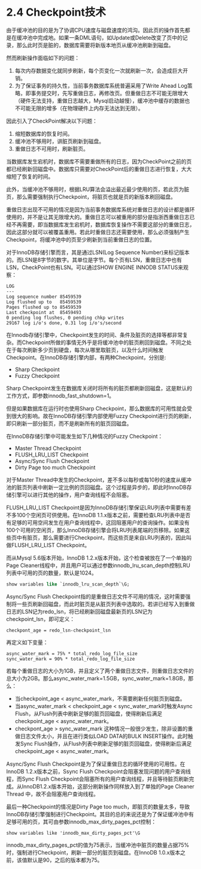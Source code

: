 # 2.4 Checkpoint技术

由于缓冲池的目的是为了协调CPU速度与磁盘速度的鸿沟。因此页的操作首先都是在缓冲池中完成地。如果一条DML语句，如Update或Delete改变了页中的记录，那么此时页是脏的，数据库需要将新版本地页从缓冲池刷新到磁盘。

然而刷新操作面临如下的问题：

1. 每次内存数据变化就同步刷新，每个页变化一次就刷新一次，会造成巨大开销。
2. 为了保证事务的持久性，当前事务数据库系统普遍采用了Write Ahead Log策略，即事务提交时，先写重做日志，再修改页。但重做日志不可能无限增大（硬件无法支持，重做日志越大，Mysql启动越慢），缓冲池中缓存的数据也不可能无限的增多（在物理硬件上内存无法达到无限）。

因此引入了CheckPoint解决以下问题：

1. 缩短数据库的恢复时间。
2. 缓冲池不够用时，讲脏页刷新到磁盘。
3. 重做日志不可用时，刷新脏页。

当数据库发生宕机时，数据库不需要重做所有的日志，因为CheckPoint之前的页都已经刷新回磁盘中。数据库只需要对CheckPoint后的重做日志进行恢复，大大缩短了恢复的时间。

此外，当缓冲池不够用时，根据LRU算法会溢出最近最少使用的页，若此页为脏页，那么需要强制执行Checkpoint，将脏页也就是页的新版本刷回磁盘。

重做日志出现不可用的情况是因为当前事务数据库系统对重做日志的设计都是循环使用的，并不是让其无限增大的。重做日志可以被重用的部分是指浙西重做日志已经不再需要，即当数据库发生宕机时，数据库恢复操作不需要这部分的重做日志，因此这部分就可以被覆盖重用。若此时重做日志还需要使用，那么必须强制产生Checkpoint，将缓冲池中的页至少刷新到当前重做日志的位置。

对于InnoDB存储引擎而言，其是通过LSN(Log Sequence Number)来标记版本的。而LSN是8字节的数字。其单位是字节。每个页有LSN，重做日志中也有LSN，CheckPoint也有LSN。可以通过SHOW ENGINE INNODB STATUS来观察：

```
LOG
---
Log sequence number 85459539
Log flushed up to   85459539
Pages flushed up to 85459539
Last checkpoint at  85459493
0 pending log flushes, 0 pending chkp writes
29167 log i/o's done, 0.31 log i/o's/second
```

在Innodb存储引擎中，Checkpoint发生的时间、条件及脏页的选择等都非常复杂。而Checkpoint所做的事情无外乎是将缓冲池中的脏页刷回到磁盘。不同之处在于每次刷新多少页到硬盘，每次从哪里取脏页，以及什么时间触发Checkpoint。在InnoDB存储引擎内部，有两种Checkpoint，分别是:

- Sharp Checkpoint
- Fuzzy Checkpoint

Sharp Checkpoint发生在数据库关闭时将所有的脏页都刷新回磁盘，这是默认的工作方式，即参数innodb_fast_shutdown=1。

但是如果数据库在运行时也使用Sharp Checkpoint，那么数据库的可用性就会受到很大的影响。故在InnoDB存储引擎内部使用Fuzzy Checkpoint进行页的刷新，即只刷新一部分脏页，而不是刷新所有的脏页回磁盘。

在InnoDB存储引擎中可能发生如下几种情况的Fuzzy Checkpoint：

- Master Thread Checkpoint
- FLUSH_LRU_LIST Checkpoint
- Async/Sync Flush Checkpoint
- Dirty Page too much Checkpoint

对于Master Thread中发生的Checkpoint，差不多以每秒或每10秒的速度从缓冲池的脏页列表中刷新一定比例的页回磁盘。这个过程是异步的，即此时InnoDB存储引擎可以进行其他的操作，用户查询线程不会阻塞。

FLUSH_LRU_LIST Checkpoint是因为InnoDB存储引擎保证LRU列表中需要有差不多100个空闲页可供使用。在InnoDB 1.1.x版本之前，需要检查LRU列表中是否有足够的可用空间发生在用户查询线程中，这回阻塞用户的查询操作。如果没有100个可用的空闲页，那么InnoDB存储引擎会将LRU列表尾端的页移除。如果这些页中有脏页，那么需要进行Checkpoint，而这些页是来自LRU列表的，因此叫做FLUSH_LRU_LIST Checkpoint。

而从Mysql 5.6版本开始，InnoDB 1.2.x版本开始，这个检查被放在了一个单独的Page Cleaner线程中，并且用户可以通过参数innodb_lru_scan_depth控制LRU列表中可用的页的数量，默认是1024。

```sql
show variables like `innodb_lru_scan_depth`\G;
```

Async/Sync Flush Checkpoint指的是重做日志文件不可用的情况，这时需要强制将一些页刷新回磁盘，而此时脏页是从脏页列表中选取的。若讲已经写入到重做日志的LSN记为redo_lsn，将已经刷新回磁盘最新页的LSN记为checkpoint_lsn，即可定义：

```
checkpont_age = redo_lsn-checkpoint_lsn
```

再定义如下变量：

```
async_water_mark = 75% * total_redo_log_file_size
sync_water_mark = 90% * total_redo_log_file_size
```

若每个重做日志的大小为1GB，并且定义了两个重做日志文件，则重做日志文件的总大小为2GB。那么async_water_mark=1.5GB，sync_water_mark=1.8GB，那么：

- 当checkpoint_age < async_water_mark，不需要刷新任何脏页到磁盘。
- 当async_water_mark < checkpoint_age < sync_water_mark时触发Async Flush，从Flush列表中刷新足够的脏页回磁盘，使得刷新后满足checkpoint_age < async_water_mark。
- checkpont_age > sync_water_mark 这种情况一般很少发生，除非设置的重做日志文件太小，并且在进行类似LOAD DATA的BULK INSERT操作。此时触发Sync Flush操作，从Flush列表中刷新足够的脏页回磁盘，使得刷新后满足checkpoint_age < async_water_mark。

Async/Sync Flush Checkpoint是为了保证重做日志的循环使用的可用性。在InnoDB 1.2.x版本之前，Ssync Flush Checkpoint会阻塞发现问题的用户查询线程，而Sync Flush Checkpoint会阻塞所有的用户查询线程，并且等待脏页刷新完成。从InnoDB1.2.x版本开始，这部分刷新操作同样放入到了单独的Page Cleaner Thread 中，故不会阻塞用户查询线程。

最后一种Checkpoint的情况是Dirty Page too much，即脏页的数量太多，导致InnoDB存储引擎强制进行Checkpoint。其目的总的来说还是为了保证缓冲池中有足够可用的页，其可由参数innodb_max_dirty_pages_pct控制：

```
show variables like 'innodb_max_dirty_pages_pct'\G
```

innodb_max_dirty_pages_pct的值为75表示，当缓冲池中脏页的数量占据75%时，强制进行Checkpoint，刷新一部分的脏页到磁盘。在InnoDB 1.0.x版本之前，该值默认是90，之后的版本都为75。
